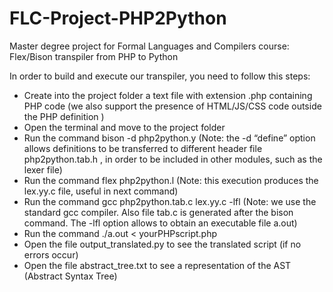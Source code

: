 # FLC-Project-PHP2Python
Master degree project for Formal Languages and Compilers course: Flex/Bison transpiler from PHP to Python

In order to build and execute our transpiler, you need to follow this steps:

- Create into the project folder a text file with extension .php  containing PHP code (we also support the presence of HTML/JS/CSS code outside the PHP definition <?php … ?>)
- Open the terminal and move to the project folder
- Run the command bison -d php2python.y 
(Note: the -d “define” option allows definitions to be transferred to different header file  php2python.tab.h , in order to be included in other modules, such as the lexer file)
- Run the command flex php2python.l 
(Note: this execution produces the lex.yy.c file, useful in next command)
- Run the command gcc php2python.tab.c lex.yy.c -lfl
(Note: we use the standard gcc compiler. Also file tab.c is generated after the bison command. The -lfl option allows to obtain an executable file a.out)
- Run the command ./a.out < yourPHPscript.php
- Open the file output_translated.py to see the translated script (if no errors occur)
- Open the file abstract_tree.txt to see a representation of the AST (Abstract Syntax Tree)

